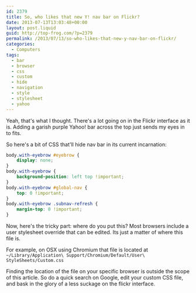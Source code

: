 ```yaml
---
id: 2379
title: So, who likes that new Y! nav bar on Flickr?
date: 2013-07-13T13:03:48+00:00
layout: post.liquid
guid: http://top-frog.com/?p=2379
permalink: /2013/07/13/so-who-likes-that-new-y-nav-bar-on-flickr/
categories:
  - Computers
tags:
  - bar
  - browser
  - css
  - custom
  - hide
  - navigation
  - style
  - stylesheet
  - yahoo
---
```

Yeah, that's what I thought. There's a lot going on in the Flickr interface as it is. Adding a garish purple Yahoo! bar across the top just sends my eyes in to fits.

So here's a bit of CSS that'll hide nav bar in its current incarnation:

``` css
body.with-eyebrow #eyebrow {
	display: none;
}
body.with-eyebrow {
	background-position: left top !important;
}
body.with-eyebrow #global-nav {
	top: 0 !important;
}
body.with-eyebrow .subnav-refresh {
	margin-top: 0 !important;
}
```

Now, here's the tricky part: where do you put this? Most browsers include a user stylesheet override that can be edited. Its just a matter of where this file is. 

For example, on OSX using Chromium that file is located at `~/Library/Application\ Support/Chromium/Default/User\ StyleSheets/Custom.css`

Finding the location of the file on your specific browser is outside the scope of this article. So do a quick search on Google, edit your custom CSS file, and bask in the glory of a less suckage on the flickr interface.
